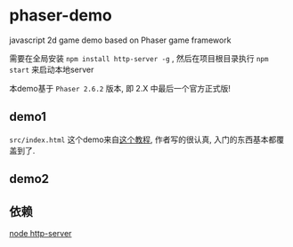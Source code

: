 # phaser-demo

javascript 2d game demo based on Phaser game framework


需要在全局安装 `npm install http-server -g` , 然后在项目根目录执行 `npm start` 来启动本地server

本demo基于  `Phaser 2.6.2` 版本, 即 2.X 中最后一个官方正式版!

## 



## demo1

`src/index.html` 这个demo来自[这个教程](https://segmentfault.com/a/1190000009309167), 作者写的很认真, 入门的东西基本都覆盖到了.


## demo2



## 依赖

[node http-server](https://www.npmjs.com/package/http-server)

